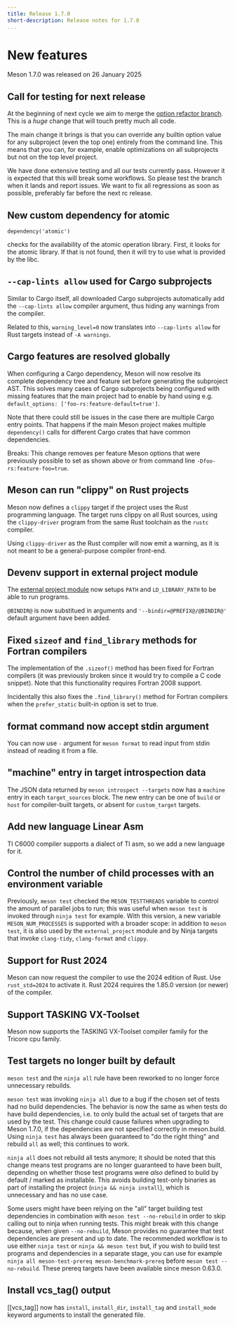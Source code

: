 ```yaml
---
title: Release 1.7.0
short-description: Release notes for 1.7.0
...
```


# New features

Meson 1.7.0 was released on 26 January 2025

## Call for testing for next release

At the beginning of next cycle we aim to merge the [option refactor
branch](https://github.com/mesonbuild/meson/pull/13441). This is a
_huge_ change that will touch pretty much all code.

The main change it brings is that you can override any builtin option
value for any subproject (even the top one) entirely from the command
line. This means that you can, for example, enable optimizations on
all subprojects but not on the top level project.

We have done extensive testing and all our tests currently
pass. However it is expected that this will break some workflows. So
please test the branch when it lands and report issues. We want to fix
all regressions as soon as possible, preferably far before the next rc
release.

## New custom dependency for atomic

```
dependency('atomic')
```

checks for the availability of the atomic operation library. First, it looks
for the atomic library. If that is not found, then it will try to use what is
provided by the libc.

## `--cap-lints allow` used for Cargo subprojects

Similar to Cargo itself, all downloaded Cargo subprojects automatically
add the `--cap-lints allow` compiler argument, thus hiding any warnings
from the compiler.

Related to this, `warning_level=0` now translates into `--cap-lints allow`
for Rust targets instead of `-A warnings`.

## Cargo features are resolved globally

When configuring a Cargo dependency, Meson will now resolve its complete
dependency tree and feature set before generating the subproject AST.
This solves many cases of Cargo subprojects being configured with missing
features that the main project had to enable by hand using e.g.
`default_options: ['foo-rs:feature-default=true']`.

Note that there could still be issues in the case there are multiple Cargo
entry points. That happens if the main Meson project makes multiple `dependency()`
calls for different Cargo crates that have common dependencies.

Breaks: This change removes per feature Meson options that were previously
possible to set as shown above or from command line `-Dfoo-rs:feature-foo=true`.

## Meson can run "clippy" on Rust projects

Meson now defines a `clippy` target if the project uses the Rust programming
language.  The target runs clippy on all Rust sources, using the `clippy-driver`
program from the same Rust toolchain as the `rustc` compiler.

Using `clippy-driver` as the Rust compiler will now emit a warning, as it
is not meant to be a general-purpose compiler front-end.

## Devenv support in external project module

The [external project module](External-Project-module.md) now setups `PATH` and
`LD_LIBRARY_PATH` to be able to run programs.

`@BINDIR@` is now substitued in arguments and `'--bindir=@PREFIX@/@BINDIR@'`
default argument have been added.

## Fixed `sizeof` and `find_library` methods for Fortran compilers

The implementation of the `.sizeof()` method has been fixed for Fortran
compilers (it was previously broken since it would try to compile a C code
snippet). Note that this functionality requires Fortran 2008 support.

Incidentally this also fixes the `.find_library()` method for Fortran compilers
when the `prefer_static` built-in option is set to true.

## format command now accept stdin argument

You can now use `-` argument for `meson format` to read input from stdin
instead of reading it from a file.

## "machine" entry in target introspection data

The JSON data returned by `meson introspect --targets` now has a `machine`
entry in each `target_sources` block.  The new entry can be one of `build`
or `host` for compiler-built targets, or absent for `custom_target` targets.

## Add new language Linear Asm

TI C6000 compiler supports a dialect of TI asm, so we add a new language for it.

## Control the number of child processes with an environment variable

Previously, `meson test` checked the `MESON_TESTTHREADS` variable to control
the amount of parallel jobs to run; this was useful when `meson test` is
invoked through `ninja test` for example.  With this version, a new variable
`MESON_NUM_PROCESSES` is supported with a broader scope: in addition to
`meson test`, it is also used by the `external_project` module and by
Ninja targets that invoke `clang-tidy`, `clang-format` and `clippy`.

## Support for Rust 2024

Meson can now request the compiler to use the 2024 edition of Rust.  Use
`rust_std=2024` to activate it.  Rust 2024 requires the 1.85.0 version
(or newer) of the compiler.

## Support TASKING VX-Toolset

Meson now supports the TASKING VX-Toolset compiler family for the Tricore cpu family.

## Test targets no longer built by default

`meson test` and the `ninja all` rule have been reworked to no longer force
unnecessary rebuilds.

`meson test` was invoking `ninja all` due to a bug if the chosen set of tests
had no build dependencies. The behavior is now the same as when tests do have
build dependencies, i.e. to only build the actual set of targets that are used
by the test. This change could cause failures when upgrading to Meson 1.7.0, if
the dependencies are not specified correctly in meson.build. Using `ninja test`
has always been guaranteed to "do the right thing" and rebuild `all` as well;
this continues to work.

`ninja all` does not rebuild all tests anymore; it should be noted that this
change means test programs are no longer guaranteed to have been built,
depending on whether those test programs were *also* defined to build by
default / marked as installable. This avoids building test-only binaries as
part of installing the project (`ninja && ninja install`), which is unnecessary
and has no use case.

Some users might have been relying on the "all" target building test
dependencies in combination with `meson test --no-rebuild` in order to skip
calling out to ninja when running tests. This might break with this change
because, when given `--no-rebuild`, Meson provides no guarantee that test
dependencies are present and up to date. The recommended workflow is to use
either `ninja test` or `ninja && meson test` but, if you wish to build test
programs and dependencies in a separate stage, you can use for example `ninja
all meson-test-prereq meson-benchmark-prereq` before `meson test --no-rebuild`.
These prereq targets have been available since meson 0.63.0.

## Install vcs_tag() output

[[vcs_tag]] now has `install`, `install_dir`, `install_tag` and `install_mode`
keyword arguments to install the generated file.

